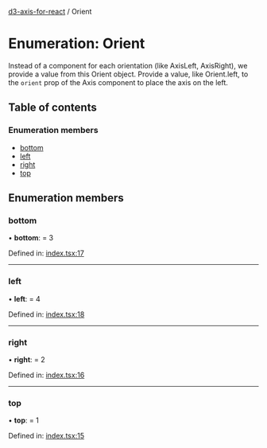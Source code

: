[d3-axis-for-react](../README.md) / Orient

# Enumeration: Orient

Instead of a component for each orientation (like AxisLeft, AxisRight),
we provide a value from this Orient object. Provide a value, like
Orient.left, to the `orient` prop of the Axis component
to place the axis on the left.

## Table of contents

### Enumeration members

- [bottom](orient.md#bottom)
- [left](orient.md#left)
- [right](orient.md#right)
- [top](orient.md#top)

## Enumeration members

### bottom

• **bottom**: = 3

Defined in: [index.tsx:17](https://github.com/tmcw/d3-axis-for-react/blob/70a5c25/src/index.tsx#L17)

___

### left

• **left**: = 4

Defined in: [index.tsx:18](https://github.com/tmcw/d3-axis-for-react/blob/70a5c25/src/index.tsx#L18)

___

### right

• **right**: = 2

Defined in: [index.tsx:16](https://github.com/tmcw/d3-axis-for-react/blob/70a5c25/src/index.tsx#L16)

___

### top

• **top**: = 1

Defined in: [index.tsx:15](https://github.com/tmcw/d3-axis-for-react/blob/70a5c25/src/index.tsx#L15)
